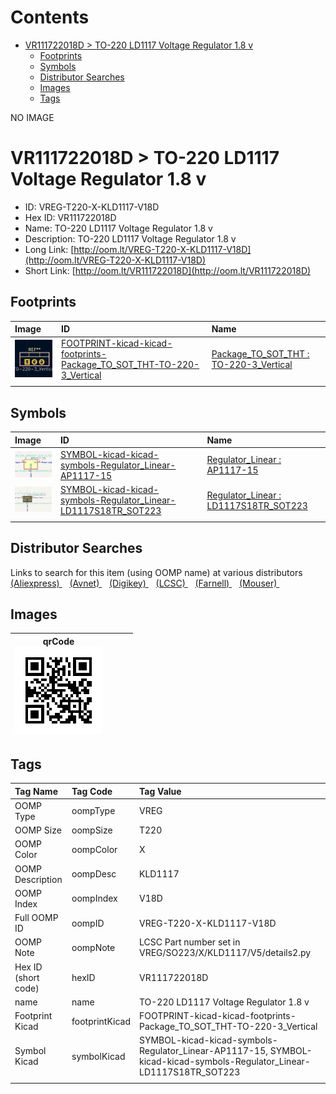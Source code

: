 



Contents
========

* [VR111722018D > TO-220 LD1117 Voltage Regulator 1.8 v](#vr111722018d--to-220-ld1117-voltage-regulator-18-v)
	* [Footprints](#footprints)
	* [Symbols](#symbols)
	* [Distributor Searches](#distributor-searches)
	* [Images](#images)
	* [Tags](#tags)
  
NO IMAGE  
# VR111722018D > TO-220 LD1117 Voltage Regulator 1.8 v

- ID: VREG-T220-X-KLD1117-V18D
- Hex ID: VR111722018D
- Name: TO-220 LD1117 Voltage Regulator 1.8 v
- Description: TO-220 LD1117 Voltage Regulator 1.8 v
- Long Link: [http://oom.lt/VREG-T220-X-KLD1117-V18D](http://oom.lt/VREG-T220-X-KLD1117-V18D)
- Short Link: [http://oom.lt/VR111722018D](http://oom.lt/VR111722018D)

## Footprints
  

|Image|ID|Name|
| :--- | :--- | :--- |
|[![](https://raw.githubusercontent.com/oomlout/oomlout_OOMP_eda_V2/main/FOOTPRINT/kicad/kicad-footprints/Package_TO_SOT_THT/TO-220-3_Vertical/image_140.png)](https://github.com/oomlout/oomlout_OOMP_eda_V2/tree/main/FOOTPRINT/kicad/kicad-footprints/Package_TO_SOT_THT/TO-220-3_Vertical/)|[FOOTPRINT-kicad-kicad-footprints-Package_TO_SOT_THT-TO-220-3_Vertical](https://github.com/oomlout/oomlout_OOMP_eda_V2/tree/main/FOOTPRINT/kicad/kicad-footprints/Package_TO_SOT_THT/TO-220-3_Vertical/)|[Package_TO_SOT_THT : TO-220-3_Vertical](https://github.com/oomlout/oomlout_OOMP_eda_V2/tree/main/FOOTPRINT/kicad/kicad-footprints/Package_TO_SOT_THT/TO-220-3_Vertical/)|
||||

## Symbols
  

|Image|ID|Name|
| :--- | :--- | :--- |
|[![](https://raw.githubusercontent.com/oomlout/oomlout_OOMP_eda_V2/main/SYMBOL/kicad/kicad-symbols/Regulator_Linear/AP1117-15/image_140.png)](https://github.com/oomlout/oomlout_OOMP_eda_V2/tree/main/SYMBOL/kicad/kicad-symbols/Regulator_Linear/AP1117-15/)|[SYMBOL-kicad-kicad-symbols-Regulator_Linear-AP1117-15](https://github.com/oomlout/oomlout_OOMP_eda_V2/tree/main/SYMBOL/kicad/kicad-symbols/Regulator_Linear/AP1117-15/)|[Regulator_Linear : AP1117-15](https://github.com/oomlout/oomlout_OOMP_eda_V2/tree/main/SYMBOL/kicad/kicad-symbols/Regulator_Linear/AP1117-15/)|
|[![](https://raw.githubusercontent.com/oomlout/oomlout_OOMP_eda_V2/main/SYMBOL/kicad/kicad-symbols/Regulator_Linear/LD1117S18TR_SOT223/image_140.png)](https://github.com/oomlout/oomlout_OOMP_eda_V2/tree/main/SYMBOL/kicad/kicad-symbols/Regulator_Linear/LD1117S18TR_SOT223/)|[SYMBOL-kicad-kicad-symbols-Regulator_Linear-LD1117S18TR_SOT223](https://github.com/oomlout/oomlout_OOMP_eda_V2/tree/main/SYMBOL/kicad/kicad-symbols/Regulator_Linear/LD1117S18TR_SOT223/)|[Regulator_Linear : LD1117S18TR_SOT223](https://github.com/oomlout/oomlout_OOMP_eda_V2/tree/main/SYMBOL/kicad/kicad-symbols/Regulator_Linear/LD1117S18TR_SOT223/)|
||||

## Distributor Searches
  
Links to search for this item (using OOMP name) at various distributors  
[(Aliexpress) ](https://www.aliexpress.com/wholesale?SearchText=1117TO-220+LD1117+Voltage+Regulator+1.8+v)&nbsp;&nbsp;&nbsp;[(Avnet) ](https://www.avnet.com/shop/us/search/TO-220+LD1117+Voltage+Regulator+1.8+v)&nbsp;&nbsp;&nbsp;[(Digikey) ](https://www.digikey.co.uk/en/products/result?s=TO-220+LD1117+Voltage+Regulator+1.8+v)&nbsp;&nbsp;&nbsp;[(LCSC) ](https://www.lcsc.com/search?q=TO-220+LD1117+Voltage+Regulator+1.8+v)&nbsp;&nbsp;&nbsp;[(Farnell) ](https://uk.farnell.com/search?st=TO-220+LD1117+Voltage+Regulator+1.8+v)&nbsp;&nbsp;&nbsp;[(Mouser) ](https://www.mouser.com/c/?q=TO-220+LD1117+Voltage+Regulator+1.8+v)&nbsp;&nbsp;&nbsp;
## Images
  

|qrCode<br>[![](https://raw.githubusercontent.com/oomlout/oomlout_OOMP_parts_V2/main/VREG/T220/X/KLD1117/V18D/qrCode_140.png)](https://github.com/oomlout/oomlout_OOMP_parts_V2/tree/main/VREG/T220/X/KLD1117/V18D/qrCode.png)||||
| :---: | :---: | :---: | :---: |

## Tags
  

|Tag Name|Tag Code|Tag Value|
| :--- | :--- | :--- |
|OOMP Type|oompType|VREG|
|OOMP Size|oompSize|T220|
|OOMP Color|oompColor|X|
|OOMP Description|oompDesc|KLD1117|
|OOMP Index|oompIndex|V18D|
|Full OOMP ID|oompID|VREG-T220-X-KLD1117-V18D|
|OOMP Note|oompNote|LCSC Part number set in VREG/SO223/X/KLD1117/V5/details2.py|
|Hex ID (short code)|hexID|VR111722018D|
|name|name|TO-220 LD1117 Voltage Regulator 1.8 v|
|Footprint Kicad|footprintKicad|FOOTPRINT-kicad-kicad-footprints-Package_TO_SOT_THT-TO-220-3_Vertical|
|Symbol Kicad|symbolKicad|SYMBOL-kicad-kicad-symbols-Regulator_Linear-AP1117-15, SYMBOL-kicad-kicad-symbols-Regulator_Linear-LD1117S18TR_SOT223|
||||
